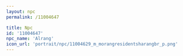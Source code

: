 ```yaml
---
layout: npc
permalink: /11004647

title: Npc
id: '11004647'
npc_name: 'Alrang'
icon_url: 'portrait/npc/11004629_m_morangresidentsharangbr_p.png'
---
```

